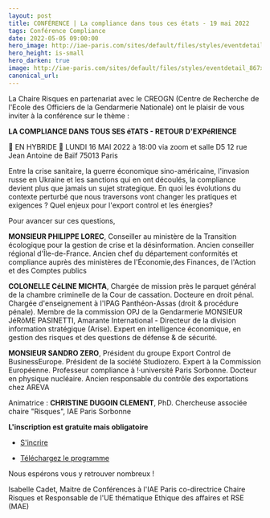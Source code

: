 ```yaml
---
layout: post
title: CONFÉRENCE | La compliance dans tous ces états - 19 mai 2022
tags: Conférence Compliance
date: 2022-05-05 09:00:00
hero_image: http://iae-paris.com/sites/default/files/styles/eventdetail_867x476/public/2021-05/microphone-704255_1920-site.jpg
hero_height: is-small
hero_darken: true
image: http://iae-paris.com/sites/default/files/styles/eventdetail_867x476/public/2021-05/microphone-704255_1920-site.jpg
canonical_url:
---
```


La Chaire Risques en partenariat avec le CREOGN (Centre de Recherche de l'Ecole des Officiers de la Gendarmerie Nationale) ont le plaisir de vous inviter à la conférence sur le thème :

**LA COMPLIANCE DANS TOUS SES éTATS - RETOUR D'EXPéRIENCE**

📍 EN HYBRIDE                                        📆 LUNDI 16 MAI 2022 à 18:00
via zoom et salle D5
12 rue Jean Antoine de Baïf
75013 Paris        

Entre la crise sanitaire, la guerre économique sino-américaine, l'invasion russe en Ukraine et les sanctions qui en ont découlés, la compliance devient plus que jamais un sujet strategique. En quoi les évolutions du contexte perturbé que nous traversons vont changer les pratiques et exigences ? Quel enjeux pour l'export control et les 
énergies?

Pour avancer sur ces questions,

**MONSIEUR PHILIPPE LOREC**, Conseiller au ministère de la Transition écologique pour la gestion de crise et la désinformation. Ancien conseiller régional d'Île-de-France. Ancien chef du département conformités et compliance auprès des ministères  de l'Économie,des Finances, de l'Action et des Comptes publics 

**COLONELLE CéLINE MICHTA**, Chargée de mission près le parquet général de la chambre criminelle de la Cour de cassation. Docteure en droit pénal. Chargée d'enseignement à I'IPAG Panthéon-Assas (droit & procédure pénale). Membre de la commission OPJ de la Gendarmerie MONSIEUR JéRôME PASINETTI, Amarante International - Directeur de la division information stratégique (Arise). Expert en intelligence économique, en gestion des risques et des questions de défense & de sécurité.

**MONSIEUR SANDRO ZERO**, Président du groupe Export Control de BusinessEurope. Président de la société Studiozero. Expert à la Commission Européenne. Professeur compliance à !·université Paris Sorbonne. Docteur en physique nucléaire. Ancien responsable du contrôle des exportations chez AREVA

Animatrice : **CHRISTINE DUGOIN CLEMENT**, PhD. Chercheuse associée chaire "Risques", IAE Paris Sorbonne

**L'inscription est gratuite mais obligatoire**

- [S'incrire](https://www.eventbrite.fr/e/billets-la-compliance-dans-tous-ses-etats-retour-dexperience-319464134827)

- [Téléchargez le programme](/assets/pdfs/PROGRAMME_Compliance16-05-22.pdf)

Nous espérons vous y retrouver nombreux !

Isabelle Cadet, Maitre de Conférences à l'IAE Paris
co-directrice Chaire Risques et Responsable de l'UE thématique Ethique des affaires et RSE (MAE)

